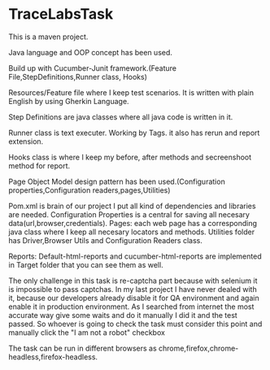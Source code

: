 # TraceLabsTask

This is a maven project.

Java language and OOP concept has been used.

Build up with Cucumber-Junit framework.(Feature File,StepDefinitions,Runner class, Hooks)

Resources/Feature file where I keep test scenarios. It is written with plain English by using Gherkin Language. 

Step Definitions are java classes where all java code is written in it.

Runner class is text executer. Working by Tags. it also has rerun and report extension.

Hooks class is where I keep my before, after methods and secreenshoot method for report.

Page Object Model design pattern has been used.(Configuration properties,Configuration readers,pages,Utilities)

Pom.xml is brain of our project I put all kind of dependencies and libraries are needed. 
Configuration Properties is a central for saving all necesary data(url,browser,credentials). 
Pages: each web page has a corresponding java class where I keep all necesary locators and methods. 
Utilities folder has Driver,Browser Utils and Configuration Readers class.

Reports: Default-html-reports and cucumber-html-reports are implemented in Target folder that you can see them as well.

The only challenge in this task is re-captcha part because with selenium it is impossible to pass captchas.
In my last project I have never dealed with it, because our developers already disable it for QA environment and again enable it in production environment. 
As I searched from internet the most accurate way give some waits and do it manually I did it and the test passed.
So whoever is going to check the task must consider this point and manually click the "I am not a robot" checkbox 


The task can be run in different browsers as chrome,firefox,chrome-headless,firefox-headless.

